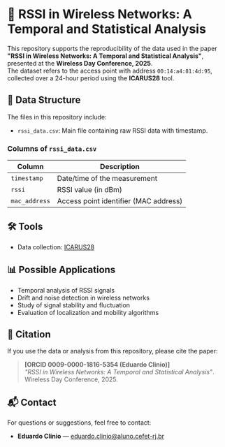 # 📶 RSSI in Wireless Networks: A Temporal and Statistical Analysis

This repository supports the reproducibility of the data used in the paper **"RSSI in Wireless Networks: A Temporal and Statistical Analysis"**, presented at the **Wireless Day Conference, 2025**.  
The dataset refers to the access point with address `00:14:a4:81:4d:95`, collected over a 24-hour period using the **ICARUS28** tool.

## 📁 Data Structure

The files in this repository include:

- `rssi_data.csv`: Main file containing raw RSSI data with timestamp.

### Columns of `rssi_data.csv`

| Column        | Description                              |
|---------------|------------------------------------------|
| `timestamp`   | Date/time of the measurement              |
| `rssi`        | RSSI value (in dBm)                       |
| `mac_address` | Access point identifier (MAC address)     |

## 🛠️ Tools

- Data collection: [ICARUS28](https://github.com/your-link)

## 📊 Possible Applications

- Temporal analysis of RSSI signals  
- Drift and noise detection in wireless networks  
- Study of signal stability and fluctuation  
- Evaluation of localization and mobility algorithms  

## 📜 Citation

If you use the data or analysis from this repository, please cite the paper:

> **[ORCID 0009-0000-1816-5354 (Eduardo Clinio)]**  
> *"RSSI in Wireless Networks: A Temporal and Statistical Analysis"*. Wireless Day Conference, 2025.

## 📬 Contact

For questions or suggestions, feel free to contact:

- **Eduardo Clinio** — [eduardo.clinio@aluno.cefet-rj.br](mailto:eduardo.clinio@aluno.cefet-rj.br)
